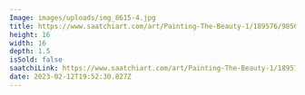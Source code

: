 ```yaml
---
Image: images/uploads/img_8615-4.jpg
title: https://www.saatchiart.com/art/Painting-The-Beauty-1/189576/9856671/view
height: 16
width: 16
depth: 1.5
isSold: false
saatchiLink: https://www.saatchiart.com/art/Painting-The-Beauty-1/189576/9856671/view
date: 2023-02-12T19:52:30.827Z
---
```

